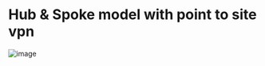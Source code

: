 
# Hub & Spoke model with point to site vpn



![image](https://user-images.githubusercontent.com/33985509/124522706-7cc55d00-ddf4-11eb-9e13-39649bc5a09e.png)


